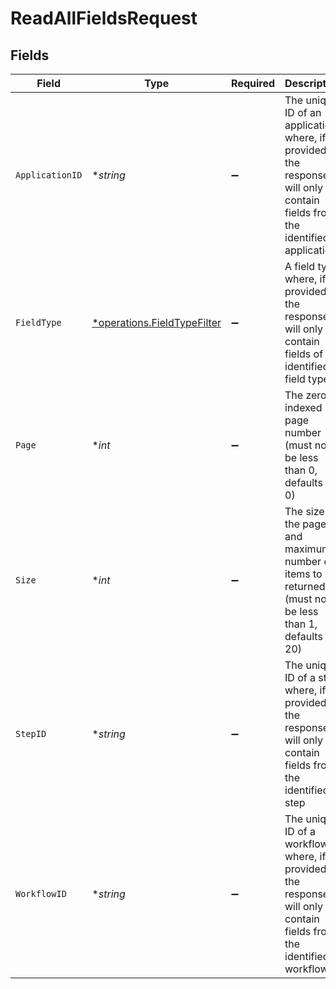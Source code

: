# ReadAllFieldsRequest


## Fields

| Field                                                                                                                     | Type                                                                                                                      | Required                                                                                                                  | Description                                                                                                               |
| ------------------------------------------------------------------------------------------------------------------------- | ------------------------------------------------------------------------------------------------------------------------- | ------------------------------------------------------------------------------------------------------------------------- | ------------------------------------------------------------------------------------------------------------------------- |
| `ApplicationID`                                                                                                           | **string*                                                                                                                 | :heavy_minus_sign:                                                                                                        | The unique ID of an application where, if provided, the response will only contain fields from the identified application |
| `FieldType`                                                                                                               | [*operations.FieldTypeFilter](../../../pkg/models/operations/fieldtypefilter.md)                                          | :heavy_minus_sign:                                                                                                        | A field type where, if provided, the response will only contain fields of the identified field type                       |
| `Page`                                                                                                                    | **int*                                                                                                                    | :heavy_minus_sign:                                                                                                        | The zero-indexed page number (must not be less than 0, defaults to 0)                                                     |
| `Size`                                                                                                                    | **int*                                                                                                                    | :heavy_minus_sign:                                                                                                        | The size of the page and maximum number of items to be returned (must not be less than 1, defaults to 20)                 |
| `StepID`                                                                                                                  | **string*                                                                                                                 | :heavy_minus_sign:                                                                                                        | The unique ID of a step where, if provided, the response will only contain fields from the identified step                |
| `WorkflowID`                                                                                                              | **string*                                                                                                                 | :heavy_minus_sign:                                                                                                        | The unique ID of a workflow where, if provided, the response will only contain fields from the identified workflow        |